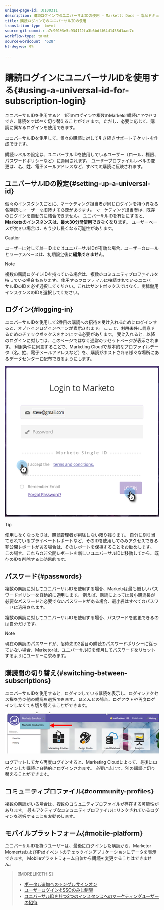```yaml
---
unique-page-id: 10100311
description: 購読ログインでのユニバーサルIDの使用 — Marketto Docs — 製品ドキュメント
title: 購読ログインでのユニバーサルIDの使用
translation-type: tm+mt
source-git-commit: a7c90193e5c934119fa3b6bdf864d1458d1aad7c
workflow-type: tm+mt
source-wordcount: '628'
ht-degree: 0%

---
```



# 購読ログインにユニバーサルIDを使用する{#using-a-universal-id-for-subscription-login}

ユニバーサルIDを使用すると、1回のログインで複数のMarketor購読にアクセスでき、購読をすばやく切り替えることができます。 ただし、必要に応じて、購読に異なるログインを使用できます。

ユニバーサルIDを使用して、個々の購読に対して引き続きサポートチケットを作成できます。

購読レベルの設定は、ユニバーサルIDを使用しているユーザー（ロール、権限、パスワードポリシーなど）に適用されます。 ユーザープロファイルレベルの変更は、名、姓、電子メールアドレスなど、すべての購読に反映されます。

## ユニバーサルIDの設定{#setting-up-a-universal-id}

個々のインスタンスごとに、マーケティング担当者が同じログインを持つ異なる各購読にユーザーを招待する必要があります。 マーケティング担当者は、既存のログインを自動的に結合できません。 ユニバーサルIDを有効にすると、**Marketoのインスタンスは、最大30分間使用できなくなります**。 ユーザーベースが大きい場合は、もう少し長くなる可能性があります。

>[!CAUTION]
>
>ユーザーに対して単一IDまたはユニバーサルIDが有効な場合、ユーザーのロールとワークスペースは、初期設定後に&#x200B;**編集できません**。

>[!NOTE]
>
>複数の購読ログインIDを持っている場合は、複数のコミュニティプロファイルを持っている場合もあります。 使用するプロファイルに接続されているユニバーサルIDのIDを必ず選択してください。これはサンドボックスではなく、実稼働用インスタンスのIDを選択してください。

## ログイン{#logging-in}

ユニバーサルIDを使用して2番目の購読への招待を受け入れるためにログインすると、オプトインログインページが表示されます。 ここで、利用条件に同意するためのチェックボックスをオンにする必要があります。 受け入れると、以降のログインに対しては、このページではなく通常のリセットページが表示されます。 利用条件に同意することで、Marketing Cloudで基本的なプロファイルデータ（名、姓、電子メールアドレスなど）を、購読がホストされる様々な場所にあるデータセンターに配布できるようにします。

![](assets/new-login-reduced-hands-name.png)

>[!TIP]
>
>使用しなくなったIDは、購読管理者が削除しない限り残ります。 自分に割り当てられているプライベートレポートなど、そのIDを使用してのみアクセスできる非公開レポートがある場合は、そのレポートを保持することをお勧めします。 この場合、これらの非公開レポートを新しいユニバーサルIDに移動してから、既存のIDを削除すると効果的です。

## パスワード{#passwords}

複数の購読に対してユニバーサルIDを使用する場合、Marketoは最も厳しいパスワードポリシーを自動的に適用します。 例えば、購読によっては最小購読長が必要なパスワードと必要でないパスワードがある場合、最小長はすべてのパスワードに適用されます。

複数の購読に対してユニバーサルIDを使用する場合、パスワードを変更できるのは自分だけです。

>[!NOTE]
>
>現在の購読のパスワードが、招待先の2番目の購読のパスワードポリシーに従っていない場合、Marketorは、ユニバーサルIDを使用してパスワードをリセットするようにユーザーに求めます。

## 購読間の切り替え{#switching-between-subscriptions}

ユニバーサルIDを使用すると、ログインしている購読を表示し、ログインアクセス権を持つ他の購読を選択できます。 ほとんどの場合、ログアウトや再度ログインしなくても切り替えることができます。

![](assets/image2016-11-3-15-3a10-3a16.png)

ログアウトしてから再度ログインすると、Marketing Cloudによって、最後にログインした購読に自動的にログインされます。 必要に応じて、別の購読に切り替えることができます。

## コミュニティプロファイル{#community-profiles}

複数の購読がいる場合は、複数のコミュニティプロファイルが存在する可能性があります。 最もアクティブなコミュニティプロファイルにリンクされているログインを選択することをお勧めします。

## モバイルプラットフォーム{#mobile-platform}

ユニバーサルIDを持つユーザーは、最後にログインした購読から、Marketor MomentsおよびiPadイベントのチェックインアプリケーションにデータを表示できます。 Mobileプラットフォーム自体から購読を変更することはできません。

>[!MORELIKETHIS]
>
>* [ポータル追加へのシングルサインオン](/help/marketo/product-docs/administration/additional-integrations/add-single-sign-on-to-a-portal.md)
>* [ユーザーログインをSSOのみに制限](/help/marketo/product-docs/administration/additional-integrations/restrict-user-login-to-sso-only.md)
>* [ユニバーサルIDを持つ2つのインスタンスへのマーケティングユーザーの招待](https://nation.marketo.com/t5/Knowledgebase/Inviting-Marketo-Users-to-Two-Instances-with-Universal-ID-UID/ta-p/251122)

